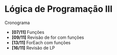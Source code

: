 # Lógica de Programação III

Cronograma

- **[07/11]** Funções
- **[09/11]** Revisão de for com funções
- **[13/11]** ForEach com funções
- **[16/11]** Revisão de LP
